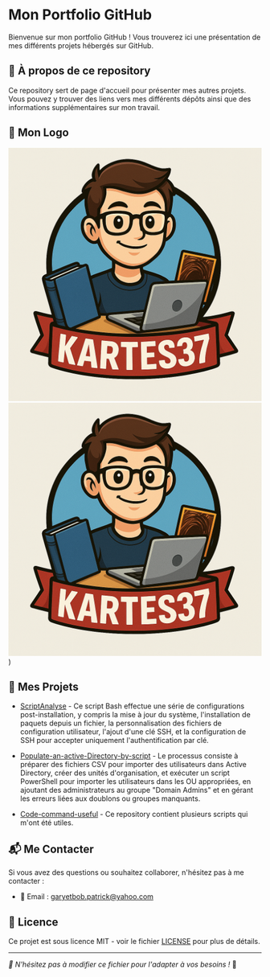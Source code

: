 # Mon Portfolio GitHub

<!-- Titre principal de la page -->

Bienvenue sur mon portfolio GitHub ! Vous trouverez ici une présentation de mes différents projets hébergés sur GitHub.

## 📌 À propos de ce repository

<!-- Section expliquant l'objectif de ce dépôt -->

Ce repository sert de page d'accueil pour présenter mes autres projets. Vous pouvez y trouver des liens vers mes différents dépôts ainsi que des informations supplémentaires sur mon travail.

## 🌟 Mon Logo

<!-- Ici, tu peux insérer ton logo. Assure-toi de remplacer le lien par l'URL de ton logo ou l'emplacement relatif dans ton dépôt -->

![Logo de Mon Projet](image.png)
![alt text](image-1.png))
## 🚀 Mes Projets

<!-- Liste des repositories avec des liens directs vers chacun d'eux -->

- [ScriptAnalyse](https://github.com/Kartes37/ScriptAnalyse.git) - Ce script Bash effectue une série de configurations post-installation, y compris la mise à jour du système, l'installation de paquets depuis un fichier, la personnalisation des fichiers de configuration utilisateur, l'ajout d'une clé SSH, et la configuration de SSH pour accepter uniquement l'authentification par clé.

- [Populate-an-active-Directory-by-script](https://github.com/Kartes37/Populate-an-active-Directory-by-script.git) - Le processus consiste à préparer des fichiers CSV pour importer des utilisateurs dans Active Directory, créer des unités d'organisation, et exécuter un script PowerShell pour importer les utilisateurs dans les OU appropriées, en ajoutant des administrateurs au groupe "Domain Admins" et en gérant les erreurs liées aux doublons ou groupes manquants.

- [Code-command-useful](https://github.com/Kartes37/Code-command-useful.git) - Ce repository contient plusieurs scripts qui m'ont été utiles.

<!-- Ajoute ici d'autres projets en suivant le même format -->

## 📬 Me Contacter

<!-- Informations de contact -->

Si vous avez des questions ou souhaitez collaborer, n'hésitez pas à me contacter :

- 📧 Email : garyetbob.patrick@yahoo.com

## 📜 Licence

<!-- Indiquez ici la licence du projet -->

Ce projet est sous licence MIT - voir le fichier [LICENSE](LICENSE) pour plus de détails.

---

*📢 N'hésitez pas à modifier ce fichier pour l'adapter à vos besoins !* 🎨
